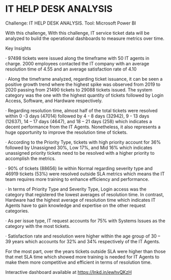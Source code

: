 # IT HELP DESK ANALYSIS
Challenge: IT HELP DESK ANALYSIS. Tool: Microsoft Power BI

With this challenge, With this challenge, IT service ticket data will be analyzed to build the operational dashboards to measure metrics over time.

Key Insights

·       97498 tickets were issued along the timeframe with 50 IT agents in charge. 2000 employees contacted the IT company with an average resolution time of 4.55 and an average satisfaction rate of 4.10

·       Along the timeframe analyzed, regarding ticket issuance, it can be seen a positive growth trend where the highest spike was observed from 2019 to 2020 passing from 21490 tickets to 29088 tickets issued. The system 
        category was the one with the highest quantity of tickets followed by Login Access, Software, and Hardware respectively.

·       Regarding resolution time, almost half of the total tickets were resolved within 0 -3 days (47014) followed by 4 - 8 days (32942), 9 - 13 days (12637), 14 – 17 days (4647), and 18 – 21 days (258) which indicates a 
        decent performance from the IT Agents. Nonetheless, it also represents a huge opportunity to improve the resolution time of tickets.

·       According to the Priority Type, tickets with high priority account for 36% followed by Unassigned 30%, Low 17%, and Mid 16% which indicates unassigned priority tickets need to be resolved with a higher priority to 
        accomplish the metrics.

·       90% of tickets (88656) lie within Normal regarding severity type and 46919 tickets (53%) were resolved outside SLA metrics which means the IT team requires more training to enhance efficiency and performance.

·       In terms of Priority Type and Severity Type, Login access was the category that registered the lowest averages of resolution time. In contrast, Hardware had the highest average of resolution time which indicates IT 
        Agents have to gain knowledge and expertise on the other request categories.

·       As per issue type, IT request accounts for 75% with Systems Issues as the category with the most tickets.

·       Satisfaction rate and resolution were higher within the age group of 30 – 39 years which accounts for 32% and 34% respectively of the IT Agents.

For the most part, over the years tickets outside SLA were higher than those that met SLA time which showed more training is needed for IT Agents to make them more competitive and efficient in terms of resolution time.

Interactive dashboard available at https://lnkd.in/ewhvQKzH
